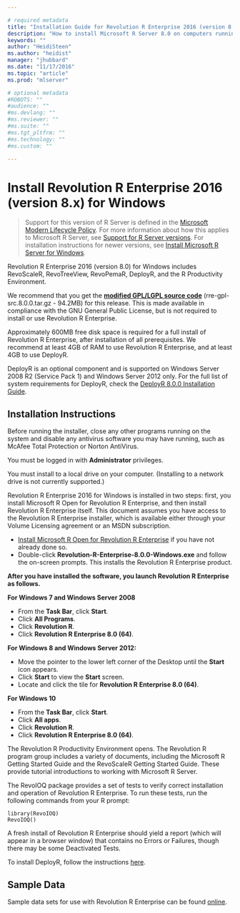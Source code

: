 ```yaml
---

# required metadata
title: "Installation Guide for Revolution R Enterprise 2016 (version 8.0) for Windows"
description: "How to install Microsoft R Server 8.0 on computers running the Windows operating system."
keywords: ""
author: "HeidiSteen"
ms.author: "heidist"
manager: "jhubbard"
ms.date: "11/17/2016"
ms.topic: "article"
ms.prod: "mlserver"

# optional metadata
#ROBOTS: ""
#audience: ""
#ms.devlang: ""
#ms.reviewer: ""
#ms.suite: ""
#ms.tgt_pltfrm: ""
#ms.technology: ""
#ms.custom: ""

---
```


# Install Revolution R Enterprise 2016 (version 8.x) for Windows

>  Support for this version of R Server is defined in the [Microsoft Modern Lifecycle Policy](https://support.microsoft.com/help/30881/modern-lifecycle-policy). For more information about how this applies to Microsoft R Server, see [Support for R Server versions](https://msdn.microsoft.com/microsoft-r/rserver-servicing-support). For installation instructions for newer versions, see [Install Microsoft R Server for Windows](r-server-install-windows.md).

Revolution R Enterprise 2016 (version 8.0) for Windows includes RevoScaleR, RevoTreeView, RevoPemaR, DeployR, and the R Productivity Environment.

We recommend that you get the [**modified GPL/LGPL source code**](http://go.microsoft.com/fwlink/?LinkId=715643&clcid=0x409) (rre-gpl-src.8.0.0.tar.gz - 94.2MB) for this release. This is made available in compliance with the GNU General Public License, but is not required to install or use Revolution R Enterprise.

Approximately 600MB free disk space is required for a full install of Revolution R Enterprise, after installation of all prerequisites. We recommend at least 4GB of RAM to use Revolution R Enterprise, and at least 4GB to use DeployR.

DeployR is an optional component and is supported on Windows Server 2008 R2 (Service Pack 1) and Windows Server 2012 only. For the full list of system requirements for DeployR, check the [DeployR 8.0.0 Installation Guide](~/deployr/deployr-installing-configuring.md).

## Installation Instructions

Before running the installer, close any other programs running on the system and disable any antivirus software you may have running, such as McAfee Total Protection or Norton AntiVirus.

You must be logged in with **Administrator** privileges.

You must install to a local drive on your computer. (Installing to a network drive is not currently supported.)

Revolution R Enterprise 2016 for Windows is installed in two steps: first, you install Microsoft R Open for Revolution R Enterprise, and then install Revolution R Enterprise itself. This document assumes you have access to the Revolution R Enterprise installer, which is available either through your Volume Licensing agreement or an MSDN subscription.

- [Install Microsoft R Open for Revolution R Enterprise](http://go.microsoft.com/fwlink/?LinkId=699383) if you have not already done so.
- Double-click **Revolution-R-Enterprise-8.0.0-Windows.exe** and follow the on-screen prompts. This installs the Revolution R Enterprise product.

**After you have installed the software, you launch Revolution R Enterprise as follows.**

**For Windows 7 and Windows Server 2008**

-   From the **Task Bar**, click **Start**.
-   Click **All Programs**.
-   Click **Revolution R**.
-   Click **Revolution R Enterprise 8.0 (64)**.

**For Windows 8 and Windows Server 2012:**

-   Move the pointer to the lower left corner of the Desktop until the **Start** icon appears.
-   Click **Start** to view the **Start** screen.
-   Locate and click the tile for **Revolution R Enterprise 8.0 (64)**.

**For Windows 10**

-   From the **Task Bar**, click **Start**.
-   Click **All apps**.
-   Click **Revolution R**.
-   Click **Revolution R Enterprise 8.0 (64)**.

The Revolution R Productivity Environment opens. The Revolution R program group includes a variety of documents, including the Microsoft R Getting Started Guide and the RevoScaleR Getting Started Guide. These provide tutorial introductions to working with Microsoft R Server.

The RevoIOQ package provides a set of tests to verify correct installation and operation of Revolution R Enterprise. To run these tests, run the following commands from your R prompt:

	library(RevoIOQ)
	RevoIOQ()

A fresh install of Revolution R Enterprise should yield a report (which will appear in a browser window) that contains no Errors or Failures, though there may be some Deactivated Tests.

To install DeployR, follow the instructions [here](http://go.microsoft.com/fwlink/?LinkID=708387&clcid=0x409).

## Sample Data

Sample data sets for use with Revolution R Enterprise can be found [online](http://go.microsoft.com/fwlink/?LinkID=698896&clcid=0x409).
